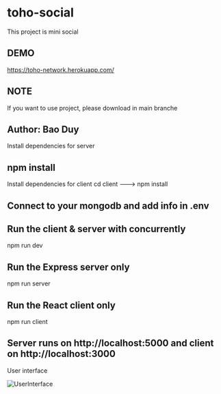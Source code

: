 # toho-social
This project is mini social

## DEMO
https://toho-network.herokuapp.com/

## NOTE
If you want to use project, please download in main branche

## Author: Bao Duy

Install dependencies for server

## npm install
Install dependencies for client
cd client ---> npm install

## Connect to your mongodb and add info in .env

## Run the client & server with concurrently
npm run dev

## Run the Express server only
npm run server

## Run the React client only
npm run client

## Server runs on http://localhost:5000 and client on http://localhost:3000
User interface

![UserInterface](https://user-images.githubusercontent.com/67371206/104798225-44ef3c80-57f7-11eb-8886-709342666286.PNG)
